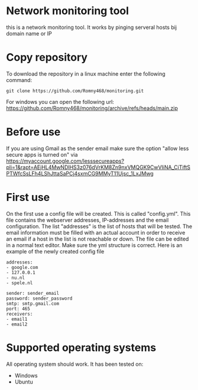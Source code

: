 # Network monitoring tool
this is a network monitoring tool. It works by pinging serveral hosts bij domain name or IP

# Copy repository
To download the repository in a linux machine enter the following command:
```
git clone https://github.com/Romny468/monitoring.git
```
For windows you can open the following url:
https://github.com/Romny468/monitoring/archive/refs/heads/main.zip 

# Before use
If you are using Gmail as the sender email make sure the option "allow less secure apps is turned on" via 
https://myaccount.google.com/lesssecureapps?pli=1&rapt=AEjHL4MwNDlHS3z076dVrKM8Zn9nxVMQGK9CwVIiNA_CiTiftSPTWfcSsLFh4LShJttaSaPCj4sxmCG9MMyT11Ujsc_1LxJMwg

# First use
On the first use a config file will be created. This is called "config.yml".
This file contains the webserver addresses, IP-addresses and the email configuration. The list "addresses" is the list of hosts that will be tested.
The email information must be filled with an actual account in order to receive an email if a host in the list is not reachable or down.
The file can be edited in a normal text editor. Make sure the yml structure is correct. Here is an example of the newly created config file
```
addresses:
- google.com
- 127.0.0.1
- nu.nl
- spele.nl

sender: sender_email
password: sender_password
smtp: smtp.gmail.com
port: 465
receivers:
- email1
- email2
```

# Supported operating systems
All operating system should work. It has been tested on:
- Windows
- Ubuntu